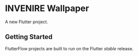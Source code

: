 # INVENIRE Wallpaper

A new Flutter project.

## Getting Started

FlutterFlow projects are built to run on the Flutter _stable_ release.
